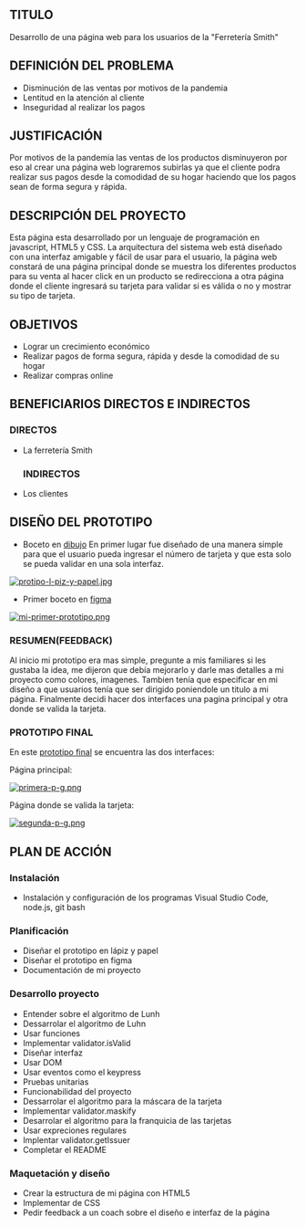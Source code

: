 ## TITULO
Desarrollo de una página web para los usuarios de la "Ferretería Smith"

## DEFINICIÓN DEL PROBLEMA
- Disminución de las ventas por motivos de la pandemia
- Lentitud en la atención al cliente
- Inseguridad al realizar los pagos

## JUSTIFICACIÓN
Por motivos de la pandemia las ventas de los productos disminuyeron por eso al crear una página web lograremos subirlas ya que el cliente podra realizar sus pagos desde la comodidad de su hogar haciendo que los pagos sean de forma segura y rápida.

## DESCRIPCIÓN DEL PROYECTO
Esta página esta desarrollado por un lenguaje de programación en javascript, HTML5 y CSS. La arquitectura del sistema web está diseñado con una interfaz amigable y fácil de usar  para el usuario, la página web constará de una página principal donde se muestra los diferentes productos para su venta al hacer click en un producto se redirecciona a otra página donde el cliente ingresará su tarjeta para validar si es válida o no y mostrar su tipo de tarjeta.

## OBJETIVOS
- Lograr un crecimiento económico
- Realizar pagos de forma segura, rápida y desde la comodidad de su hogar
- Realizar compras online 

## BENEFICIARIOS DIRECTOS E INDIRECTOS
### DIRECTOS
- La ferretería Smith

  ### INDIRECTOS
- Los clientes

## DISEÑO DEL PROTOTIPO
  * Boceto en [dibujo](https://drive.google.com/drive/folders/1cFwLdZ9CpQwSU3dnZLgQ1y9rO6OCe2mI?usp=sharing)
  En primer lugar fue diseñado de una manera simple para que el usuario pueda ingresar el número de tarjeta y que esta solo se pueda validar en una sola interfaz. 
  
  [![protipo-l-piz-y-papel.jpg](https://i.postimg.cc/DzbytDkJ/protipo-l-piz-y-papel.jpg)](https://postimg.cc/Y4MHFdSM)

  * Primer boceto en [figma](https://www.figma.com/file/HqJou5rSr0jKhGIVxh0bPA/Untitled?node-id=0%3A1)

  [![mi-primer-prototipo.png](https://i.postimg.cc/63MZQgqW/mi-primer-prototipo.png)](https://postimg.cc/phnrG0K4)


  ### RESUMEN(FEEDBACK)
  Al inicio mi prototipo era mas simple, pregunte a mis familiares si les gustaba la idea, me dijeron que debía mejorarlo y darle mas detalles a mi proyecto como colores, imagenes. Tambien tenía que especificar en mi diseño a que usuarios tenía que ser dirigido poniendole un titulo a mi página. Finalmente decidi hacer dos interfaces una pagina principal y otra donde se valida la tarjeta.

  ### PROTOTIPO FINAL
  En este [prototipo final](https://www.figma.com/file/FKQ58VEqJ90JipE3iHt8Uv/Untitled?node-id=0%3A1) se encuentra las dos interfaces:

  Página principal:

  [![primera-p-g.png](https://i.postimg.cc/brQst5NS/primera-p-g.png)](https://postimg.cc/7JZHvmzq)

  Página donde se valida la tarjeta:
  
  [![segunda-p-g.png](https://i.postimg.cc/vHs1sG3r/segunda-p-g.png)](https://postimg.cc/s1TfPCFx)


## PLAN DE ACCIÓN
  ### Instalación
   - Instalación y configuración de los programas Visual Studio Code, node.js, git bash
  ### Planificación 
   - Diseñar el prototipo en lápiz y papel
   - Diseñar el prototipo en figma
   - Documentación de mi proyecto
  ### Desarrollo proyecto
   - Entender sobre el algoritmo de Lunh
   - Dessarrolar el algoritmo de Luhn
   - Usar funciones 
   - Implementar validator.isValid
   - Diseñar interfaz 
   - Usar DOM
   - Usar eventos como el keypress 
   - Pruebas unitarias
   - Funcionabilidad del proyecto
   - Dessarrolar el algoritmo para la máscara de la tarjeta
   - Implementar validator.maskify
   - Desarrolar el algoritmo para la franquicia de las tarjetas
   - Usar expreciones regulares
   - Implentar validator.getIssuer
   - Completar el README

  ### Maquetación y diseño
   - Crear la estructura de mi página con HTML5
   - Implementar de CSS 
   - Pedir feedback a un coach sobre el diseño e interfaz de la página



